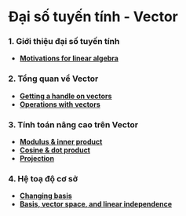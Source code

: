 # Đại số tuyến tính - Vector

### 1. Giới thiệu đại số tuyến tính

- **[Motivations for linear algebra](https://www.coursera.org/learn/linear-algebra-machine-learning/lecture/N4W2c/motivations-for-linear-algebra)**

### 2. Tổng quan về Vector

- **[Getting a handle on vectors](https://www.coursera.org/learn/linear-algebra-machine-learning/lecture/cHM7e/getting-a-handle-on-vectors)**
- **[Operations with vectors](https://www.coursera.org/learn/linear-algebra-machine-learning/lecture/Pd6NY/operations-with-vectors)**

### 3. Tính toán nâng cao trên Vector

- **[Modulus & inner product](https://www.coursera.org/learn/linear-algebra-machine-learning/lecture/145u7/modulus-inner-product)**
- **[Cosine & dot product](https://www.coursera.org/learn/linear-algebra-machine-learning/lecture/mMKOw/cosine-dot-product)**
- **[Projection](https://www.coursera.org/learn/linear-algebra-machine-learning/lecture/kjrpq/projection)**

### 4. Hệ toạ độ cơ sở

- **[Changing basis](https://www.coursera.org/learn/linear-algebra-machine-learning/lecture/AN3cB/changing-basis)**
- **[Basis, vector space, and linear independence](https://www.coursera.org/learn/linear-algebra-machine-learning/lecture/YRjz5/basis-vector-space-and-linear-independence)**